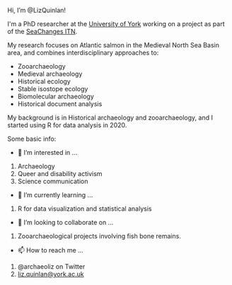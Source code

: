 Hi, I’m @LizQuinlan!

I'm a PhD researcher at the [University of York](https://www.york.ac.uk/archaeology/people/research-students/liz-quinlan/) working on a project as part of the [SeaChanges ITN](https://sites.google.com/york.ac.uk/seachanges/home).

My research focuses on Atlantic salmon in the Medieval North Sea Basin area, and combines interdisciplinary approaches to:

- Zooarchaeology
- Medieval archaeology
- Historical ecology
- Stable isostope ecology
- Biomolecular archaeology
- Historical document analysis

My background is in Historical archaeology and zooarchaeology, and I started using R for data analysis in 2020.

Some basic info:

- 👀 I’m interested in ...
1. Archaeology
2. Queer and disability activism
3. Science communication

- 🌱 I’m currently learning ...
1. R for data visualization and statistical analysis
- 💞️ I’m looking to collaborate on ...
1. Zooarchaeological projects involving fish bone remains.
- 📫 How to reach me ...
1. @archaeoliz on Twitter
2. liz.quinlan@york.ac.uk
